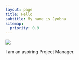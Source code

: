 ```yaml
---
layout: page
title: Hello
subtitle: My name is Jyobna
sitemap:
  priority: 0.9
---
```


<img src="{{ '/assets/img/pudhina.jpg' | prepend: site.baseurl }}" id="about-img">

<div id="describe-text">
	<p>I am an aspiring Project Manager.</p>
	<!-- <p>Fork and use the theme from the <strong> <a href="https://github.com/knhash/Pudhina"> repository</a> </strong></p> -->
</div>